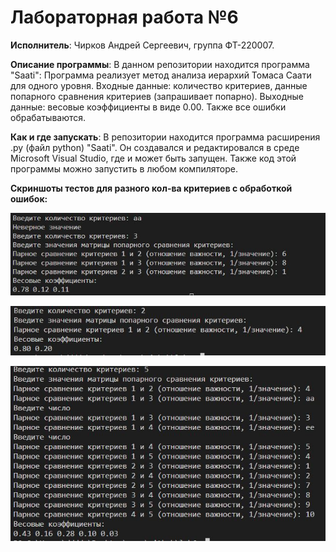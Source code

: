 # Лабораторная работа №6

**Исполнитель**: Чирков Андрей Сергеевич, группа ФТ-220007.

**Описание программы**: В данном репозитории находится программа "Saati": Программа реализует метод анализа иерархий Томаса Саати для одного уровня. Входные данные: количество критериев, данные попарного сравнения критериев (запрашивает попарно). Выходные данные: весовые коэффициенты в виде 0.00. Также все ошибки обрабатываются. 


**Как и где запускать**: В репозитории находится программа расширения .py (файл python) "Saati". Он создавался и редактировался в среде Microsoft Visual Studio, где и может быть запущен. Также код этой программы можно запустить в любом компиляторе.


**Скриншоты тестов для разного кол-ва критериев с обработкой ошибок:**

![screenshot1](https://github.com/andreich1rkov/lab6/blob/main/test1.JPG)


![screenshot1](https://github.com/andreich1rkov/lab6/blob/main/test2.JPG)


![screenshot1](https://github.com/andreich1rkov/lab6/blob/main/test3.JPG)
